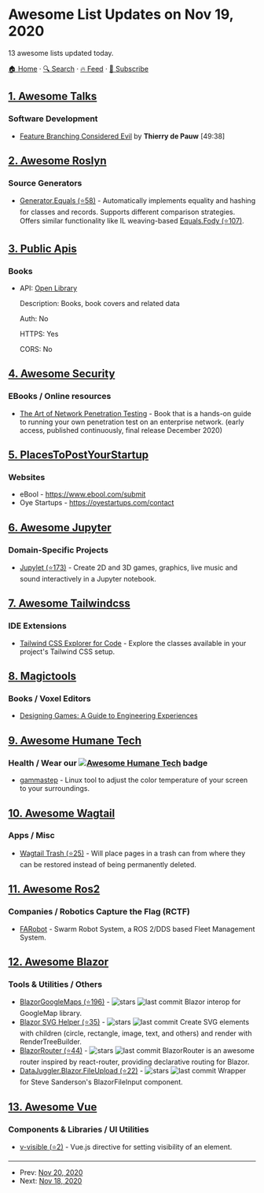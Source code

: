 # Awesome List Updates on Nov 19, 2020

13 awesome lists updated today.

[🏠 Home](/README.md) · [🔍 Search](https://test.trackawesomelist.com/search/) · [🔥 Feed](https://test.trackawesomelist.com/feed.xml) · [📮 Subscribe](https://trackawesomelist.us17.list-manage.com/subscribe?u=d2f0117aa829c83a63ec63c2f&id=36a103854c)



## [1. Awesome Talks](/content/JanVanRyswyck/awesome-talks/README.md)

### Software Development

*   [Feature Branching Considered Evil](https://www.youtube.com/watch?v=h7LeD7VevyI) by **Thierry de Pauw** \[49:38]

## [2. Awesome Roslyn](/content/ironcev/awesome-roslyn/README.md)

### Source Generators

*   [Generator.Equals (⭐58)](https://github.com/diegofrata/Generator.Equals) - Automatically implements equality and hashing for classes and records. Supports different comparison strategies. Offers similar functionality like IL weaving-based [Equals.Fody (⭐107)](https://github.com/Fody/Equals).

## [3. Public Apis](/content/public-apis/public-apis/README.md)

### Books

- API: [Open Library](https://openlibrary.org/developers/api)

  Description: Books, book covers and related data

  Auth: No

  HTTPS: Yes

  CORS: No



## [4. Awesome Security](/content/sbilly/awesome-security/README.md)

### EBooks / Online resources

*   [The Art of Network Penetration Testing](https://www.manning.com/books/the-art-of-network-penetration-testing) - Book that is a hands-on guide to running your own penetration test on an enterprise network. (early access, published continuously, final release December 2020)

## [5. PlacesToPostYourStartup](/content/mmccaff/PlacesToPostYourStartup/README.md)

### Websites

*   eBool - <https://www.ebool.com/submit>
*   Oye Startups - <https://oyestartups.com/contact>

## [6. Awesome Jupyter](/content/markusschanta/awesome-jupyter/README.md)

### Domain-Specific Projects

*   [Jupylet (⭐173)](https://github.com/nir/jupylet) - Create 2D and 3D games, graphics, live music and sound interactively in a Jupyter notebook.

## [7. Awesome Tailwindcss](/content/aniftyco/awesome-tailwindcss/README.md)

### IDE Extensions

*   [Tailwind CSS Explorer for Code](https://marketplace.visualstudio.com/items?itemName=PeterMekhaeil.vscode-tailwindcss-explorer) - Explore the classes available in your project's Tailwind CSS setup.

## [8. Magictools](/content/ellisonleao/magictools/README.md)

### Books / Voxel Editors

*   [Designing Games: A Guide to Engineering Experiences](https://www.amazon.com/Designing-Games-Guide-Engineering-Experiences/dp/1449337937)

## [9. Awesome Humane Tech](/content/humanetech-community/awesome-humane-tech/README.md)

### Health / Wear our   [![Awesome Humane Tech](https://raw.githubusercontent.com/humanetech-community/awesome-humane-tech/main/humane-tech-badge.svg?sanitize=true)](https://github.com/humanetech-community/awesome-humane-tech)   badge

*   [gammastep](https://gitlab.com/chinstrap/gammastep) - Linux tool to adjust the color temperature of your screen to your surroundings.

## [10. Awesome Wagtail](/content/springload/awesome-wagtail/README.md)

### Apps / Misc

*   [Wagtail Trash (⭐25)](https://github.com/Frojd/wagtail-trash) - Will place pages in a trash can from where they can be restored instead of being permanently deleted.

## [11. Awesome Ros2](/content/fkromer/awesome-ros2/README.md)

### Companies / Robotics Capture the Flag (RCTF)

*   [FARobot](https://www.farobottech.com/) - Swarm Robot System, a ROS 2/DDS based Fleet Management System.

## [12. Awesome Blazor](/content/AdrienTorris/awesome-blazor/README.md)

### Tools & Utilities / Others

*   [BlazorGoogleMaps (⭐196)](https://github.com/rungwiroon/BlazorGoogleMaps) - ![stars](https://img.shields.io/github/stars/rungwiroon/BlazorGoogleMaps?style=flat-square\&cacheSeconds=604800) ![last commit](https://img.shields.io/github/last-commit/rungwiroon/BlazorGoogleMaps?style=flat-square\&cacheSeconds=86400) Blazor interop for GoogleMap library.
*   [Blazor SVG Helper (⭐35)](https://github.com/Lupusa87/BlazorSvgHelper) - ![stars](https://img.shields.io/github/stars/Lupusa87/BlazorSvgHelper?style=flat-square\&cacheSeconds=604800) ![last commit](https://img.shields.io/github/last-commit/Lupusa87/BlazorSvgHelper?style=flat-square\&cacheSeconds=86400) Create SVG elements with children (circle, rectangle, image, text, and others) and render with RenderTreeBuilder.
*   [BlazorRouter (⭐44)](https://github.com/hez2010/BlazorRouter) - ![stars](https://img.shields.io/github/stars/hez2010/BlazorRouter?style=flat-square\&cacheSeconds=604800) ![last commit](https://img.shields.io/github/last-commit/hez2010/BlazorRouter?style=flat-square\&cacheSeconds=86400) BlazorRouter is an awesome router inspired by react-router, providing declarative routing for Blazor.
*   [DataJuggler.Blazor.FileUpload (⭐22)](https://github.com/DataJuggler/BlazorFileUpload) - ![stars](https://img.shields.io/github/stars/DataJuggler/BlazorFileUpload?style=flat-square\&cacheSeconds=604800) ![last commit](https://img.shields.io/github/last-commit/DataJuggler/BlazorFileUpload?style=flat-square\&cacheSeconds=86400) Wrapper for Steve Sanderson's BlazorFileInput component.

## [13. Awesome Vue](/content/vuejs/awesome-vue/README.md)

### Components & Libraries / UI Utilities

*   [v-visible (⭐2)](https://github.com/andrewvasilchuk/v-visible) - Vue.js directive for setting visibility of an element.

---

- Prev: [Nov 20, 2020](/content/2020/11/20/README.md)
- Next: [Nov 18, 2020](/content/2020/11/18/README.md)